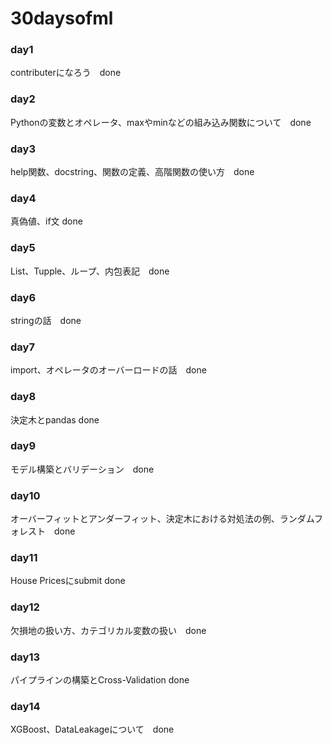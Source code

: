 # 30daysofml


### day1
contributerになろう　done

### day2
Pythonの変数とオペレータ、maxやminなどの組み込み関数について　done

### day3
help関数、docstring、関数の定義、高階関数の使い方　done

### day4
真偽値、if文 done

### day5
List、Tupple、ループ、内包表記　done

### day6
stringの話　done

### day7
import、オペレータのオーバーロードの話　done

### day8
決定木とpandas done

### day9
モデル構築とバリデーション　done

### day10
オーバーフィットとアンダーフィット、決定木における対処法の例、ランダムフォレスト　done

### day11
House Pricesにsubmit done

### day12
欠損地の扱い方、カテゴリカル変数の扱い　done

### day13
パイプラインの構築とCross-Validation done

### day14
XGBoost、DataLeakageについて　done